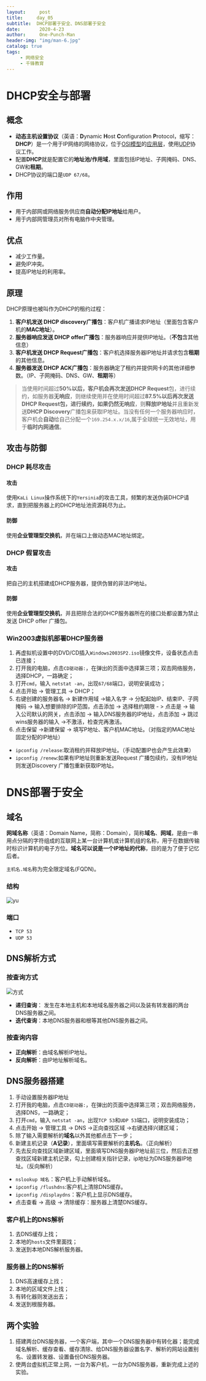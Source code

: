 ```yaml
---
layout:     post
title:     day_05
subtitle:  DHCP部署于安全、DNS部署于安全
date:       2020-4-23
author:     One-Punch-Man
header-img: "img/man-6.jpg"
catalog: true
tags: 
     - 网络安全
     - 千锋教育
---
```


# DHCP安全与部署

## 概念

- **动态主机设置协议**（英语：**D**ynamic **H**ost **C**onfiguration **P**rotocol，缩写：**DHCP**）是一个用于IP网络的网络协议，位于[OSI模型](https://zh.wikipedia.org/wiki/OSI模型)的[应用层](https://zh.wikipedia.org/wiki/应用层)，使用[UDP](https://zh.wikipedia.org/wiki/用户数据报协议)协议工作。
- 配置**DHCP**就是配置它的**地址池/作用域**，里面包括IP地址、子网掩码、DNS、GW和**租期**。
- DHCP协议的端口是`UDP 67/68`。

## 作用

- 用于内部网或网络服务供应商**自动分配IP地址**给用户。
- 用于内部网管理员对所有电脑作中央管理。

## 优点

- 减少工作量。
- 避免IP冲突。
- 提高IP地址的利用率。

## 原理

DHCP原理也被叫作为DHCP的租约过程：

1. **客户机发送 DHCP discovery广播包**：客户机广播请求IP地址（里面包含客户机的**MAC地址**）。
2. **服务器响应发送 DHCP offer广播包**：服务器响应并提供IP地址。（**不包**含其他信息）
3. **客户机发送 DHCP Request广播包**：客户机选择服务器IP地址并请求包含**租期**的其他信息。
4. **服务器发送 DHCP ACK广播包**：服务器确定了租约并提供网卡的其他详细参数。（IP、子网掩码、DNS、GW、**租期**等）

> 当使用时间超过**50%**以后，客户机会再次发送**DHCP Request**包，进行续约，如服务器**无响应**，则继续使用并在使用时间超过**87.5%**以后再次发送 **DHCP Request**包，进行续约，如果仍然**无响应**，则**释放IP地址**并且重新发送**DHCP Discovery**广播包来获取IP地址。当没有任何一个服务器响应时，客户机会**自动**给自己分配一个`169.254.x.x/16`,属于全球统一无效地址，用于**临时内网通信**。

## 攻击与防御

### DHCP 耗尽攻击

#### 攻击

使用`KaLi Linux`操作系统下的`Yersinia`的攻击工具，频繁的发送伪装DHCP请求，直到把服务器上的DHCP地址池资源耗尽为止。

#### 防御

使用**企业管理型交换机**，并在端口上做动态MAC地址绑定。

### DHCP 假冒攻击

#### 攻击

把自己的主机搭建成DHCP服务器，提供伪冒的非法IP地址。

#### 防御

使用**企业管理型交换机**，并且把除合法的DHCP服务器所在的接口处都设置为禁止发送 DHCP offer 广播包。

### Win2003虚拟机部署DHCP服务器

1. 再虚拟机设置中的DVD/CD插入`Windows2003SP2.iso`镜像文件，设备状态点击已连接；
2. 打开我的电脑，点击`CD驱动器:`，在弹出的页面中选择第三项；双击网络服务，选择DHCP，一路确定；
3. 打开`cmd`，输入 `netstat -an`，出现`67/68`端口，说明安装成功；
4. 点击开始 -> 管理工具 -> DHCP；
5. 右键创建的服务器名 -> 新建作用域 ->输入名字  -> 分配起始IP、结束IP、子网掩码 -> 输入想要排除的IP范围，点击添加 -> 选择租约期限 - > 点击是 -> 输入公司默认的网关，点击添加 -> 输入DNS服务器的IP地址，点击添加 -> 跳过wins服务器的输入 ->不激活，检查完再激活。
6. 点击保留 ->新建保留 -> 填写P地址、客户机MAC地址。（对指定的MAC地址固定分配的IP地址）

- `ipconfig /release`:取消租约并释放IP地址。（手动配置IP也会产生此效果）
- `ipconfig /renew`:如果有IP地址则重新发送Request 广播包续约，没有IP地址则发送Discovery 广播包重新获取IP地址。

# DNS部署于安全

## 域名

**网域名称**（英语：Domain Name，简称：Domain），简称**域名**、**网域**，是由一串用点分隔的字符组成的互联网上某一台计算机或计算机组的名称，用于在数据传输时标识计算机的电子方位。**域名可以说是一个IP地址的代称**，目的是为了便于记忆后者。

`主机名.域名`称为完全限定域名(FQDN)。

### 结构

![yu](\img\day_05_02.png)

### 端口

- `TCP 53`
- `UDP 53`

## DNS解析方式

### 按查询方式

![方式](\img\day_05_01.jpg)

- **递归查询**：  发生在本地主机和本地域名服务器之间以及装有转发器的两台DNS服务器之间。
- **迭代查询**：本地DNS服务器和根等其他DNS服务器之间。

### 按查询内容

- **正向解析**：由域名解析IP地址。
- **反向解析**：由IP地址解析域名。

## DNS服务器搭建

1. 手动设置服务器IP地址
2. 打开我的电脑，点击`CD驱动器:`，在弹出的页面中选择第三项；双击网络服务，选择DNS，一路确定；
3. 打开`cmd`，输入 `netstat -an`，出现`TCP 53`和`UDP 53`端口，说明安装成功；
4. 点击开始 -> 管理工具 -> DNS ->正向查找区域 ->右键选择兴建区域；
5. 除了输入需要解析的**域名**以外其他都点击下一步；
6. 新建主机记录（**A记录**），里面填写需要解析的**主机名**。（正向解析）
7. 先去反向查找区域新建区域，里面填写DNS服务器IP地址前三位，然后去正想查找区域新建主机记录，勾上创建相关指针记录，ip地址为DNS服务器IP地址。（反向解析）

- `nslookup 域名`：客户机上手动解析域名。
- `ipconfig /flushdns`:客户机上清除DNS缓存。
- `ipconfig /displaydns`：客户机上显示DNS缓存。
- 点击查看 -> 高级 -> 清除缓存：服务器上清楚DNS缓存。

### 客户机上的DNS解析

1. 去DNS缓存上找；
2. 本地的`hosts`文件里面找；
3. 发送到本地DNS解析服务器。

### 服务器上的DNS解析

1. DNS高速缓存上找；
2. 本地的区域文件上找；
3. 有转化器则发送出去；
4. 发送到根服务器。

## 两个实验

1. 搭建两台DNS服务器，一个客户端，其中一个DNS服务器中有转化器；能完成域名解析、缓存查看、缓存清除、给DNS服务器设置名字、解析的网站设置别名、设置转发器、设置备份DNS服务器。
2. 使两台虚拟机正常上网，一台为客户机，一台为DNS服务器，重新完成上述的实验。



